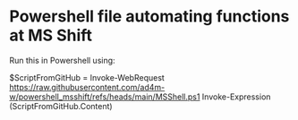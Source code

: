# Powershell file automating functions at MS Shift
Run this in Powershell using:

$ScriptFromGitHub = Invoke-WebRequest https://raw.githubusercontent.com/ad4m-w/powershell_msshift/refs/heads/main/MSShell.ps1
Invoke-Expression $($ScriptFromGitHub.Content)
